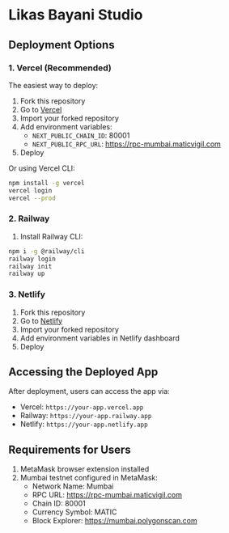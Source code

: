 # Likas Bayani Studio

## Deployment Options

### 1. Vercel (Recommended)

The easiest way to deploy:

1. Fork this repository
2. Go to [Vercel](https://vercel.com)
3. Import your forked repository
4. Add environment variables:
   - `NEXT_PUBLIC_CHAIN_ID`: 80001
   - `NEXT_PUBLIC_RPC_URL`: https://rpc-mumbai.maticvigil.com
5. Deploy

Or using Vercel CLI:
```bash
npm install -g vercel
vercel login
vercel --prod
```

### 2. Railway

1. Install Railway CLI:
```bash
npm i -g @railway/cli
railway login
railway init
railway up
```

### 3. Netlify

1. Fork this repository
2. Go to [Netlify](https://netlify.com)
3. Import your forked repository
4. Add environment variables in Netlify dashboard
5. Deploy

## Accessing the Deployed App

After deployment, users can access the app via:
- Vercel: `https://your-app.vercel.app`
- Railway: `https://your-app.railway.app`
- Netlify: `https://your-app.netlify.app`

## Requirements for Users

1. MetaMask browser extension installed
2. Mumbai testnet configured in MetaMask:
   - Network Name: Mumbai
   - RPC URL: https://rpc-mumbai.maticvigil.com
   - Chain ID: 80001
   - Currency Symbol: MATIC
   - Block Explorer: https://mumbai.polygonscan.com
